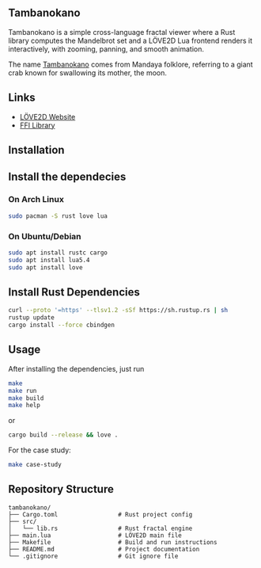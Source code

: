
Tambanokano
-----------

Tambanokano is a simple cross-language fractal viewer where a Rust library computes the Mandelbrot set and a LÖVE2D Lua frontend renders it interactively, with zooming, panning, and smooth animation.

The name [Tambanokano](https://www.aswangproject.com/tambanokano-tambanakaua/) comes from Mandaya folklore, referring to a giant crab known for swallowing its mother, the moon.

Links
-----

* [LÖVE2D Website](https://love2d.org/) <br>
* [FFI Library](https://luajit.org/ext_ffi.html)

Installation
------------

## Install the dependecies

### On Arch Linux

```bash
sudo pacman -S rust love lua
```
### On Ubuntu/Debian

```bash
sudo apt install rustc cargo
sudo apt install lua5.4
sudo apt install love 
```

## Install Rust Dependencies

```bash
curl --proto '=https' --tlsv1.2 -sSf https://sh.rustup.rs | sh
rustup update
cargo install --force cbindgen
```

Usage
-----

After installing the dependencies, just run

```bash
make
make run
make build
make help
```

or

```bash
cargo build --release && love .
```

For the case study:

```bash
make case-study
```

Repository Structure
--------------------

```
tambanokano/
├── Cargo.toml                 # Rust project config
├── src/
│   └── lib.rs                 # Rust fractal engine
├── main.lua                   # LÖVE2D main file
├── Makefile                   # Build and run instructions
├── README.md                  # Project documentation
└── .gitignore                 # Git ignore file
```
